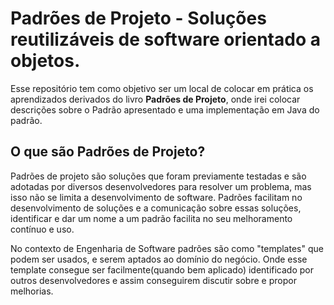 # Padrões de Projeto - Soluções reutilizáveis de software orientado a objetos.

Esse repositório tem como objetivo ser um local de colocar em prática os aprendizados
derivados do livro **Padrões de Projeto**, onde irei colocar descrições sobre o Padrão apresentado
e uma implementação em Java do padrão. 


## O que são Padrões de Projeto? 

Padrões de projeto são soluções que foram previamente testadas e são adotadas por diversos desenvolvedores para resolver um problema, 
mas isso não se limita a desenvolvimento de software. 
Padrões facilitam no desenvolvimento de soluções e a comunicação sobre essas soluções, identificar e dar um nome a um padrão facilita
no seu melhoramento contínuo e uso. 

No contexto de Engenharia de Software padrões são como "templates" que podem ser usados, e serem aptados ao domínio do negócio.
Onde esse template consegue ser facilmente(quando bem aplicado) identificado por outros desenvolvedores e assim conseguirem discutir sobre 
e propor melhorias. 
